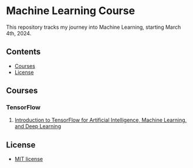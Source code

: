 # Machine Learning Course
This repository tracks my journey into Machine Learning, starting March 4th, 2024.

## Contents
- [Courses](#courses)
- [License](#license)

## Courses
### TensorFlow
1. [Introduction to TensorFlow for Artificial Intelligence, Machine Learning, and Deep Learning](https://github.com/hbanduong/Machine-Learning-Course/tree/main/Introduction%20to%20TensorFlow%20for%20Artificial%20Intelligence%2C%20Machine%20Learning%2C%20and%20Deep%20Learning)

## License
- [MIT license](https://github.com/hbanduong/Machine-Learning-Course/blob/main/LICENSE)
